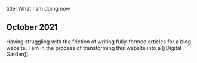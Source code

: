 title: What I am doing now
## October 2021

Having struggling with the friction of writing fully-formed articles for a blog website, I am in the process of transforming this website into a [[Digital Garden]].
